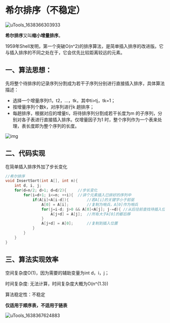 # 希尔排序（不稳定）

![uTools_1638366303933](https://github.com/oxyanyano/2022-WangDao-CS-DS-Notes/raw/main/images/uTools_1638366303933.png)

**希尔排序**又叫**缩小增量排序**。

1959年Shell发明，第一个突破O(n^2)的排序算法，是简单插入排序的改进版。它与插入排序的不同之处在于，它会优先比较距离较远的元素。

## 一、算法思想：

先将整个待排序的记录序列分割成为若干子序列分别进行直接插入排序，具体算法描述：

- 选择一个增量序列t1，t2，…，tk，其中ti>tj，tk=1；
- 按增量序列个数k，对序列进行k 趟排序；
- 每趟排序，根据对应的增量ti，将待排序列分割成若干长度为m 的子序列，分别对各子表进行直接插入排序。仅增量因子为1 时，整个序列作为一个表来处理，表长度即为整个序列的长度。

![img](https://camo.githubusercontent.com/f0971e5a74114dd4794e9a564c8efc18c19064b2f4574a3d6f0168747fe6e921/68747470733a2f2f696d61676573323031382e636e626c6f67732e636f6d2f626c6f672f3834393538392f3230313830332f3834393538392d32303138303333313137303031373432312d3336343530363037332e676966)

## 二、代码实现

在简单插入排序外加了步长变化

```c++
//希尔排序
void InsertSort(int A[], int n){
    int d, i, j;
    for(d=n/2; d>1; d=d/2){     //步长变化
        for(i=d+1; i<=n; ++i){  //讲个元素插入已排好的序列中
        	if(A[i]<A[i-d]){        //若A[i]的关键字小于前驱
            	A[0] = A[i];        //复制为哨兵，A[0]作为哨兵
            	for(j=i-d; j>0 && A[0]<A[j]; j-=d){ //从后往前查找待插入位置
                	A[j+d] = A[j];  //所有大于A[0]的都后移
            	}
            	A[j+d] = A[0];      //复制到插入位置
        	}
    	}
    }
}
```

## 三、算法实现效率

空间复杂度O(1)，因为需要的辅助变量为int d，i，j；

时间复杂度: 无法计算，时间复杂度大概为O(n^{1.3})

算法稳定性：不稳定

**仅适用于顺序表，不适用于链表**

![uTools_1638367624883](https://github.com/oxyanyano/2022-WangDao-CS-DS-Notes/raw/main/images/uTools_1638367624883.png)





















